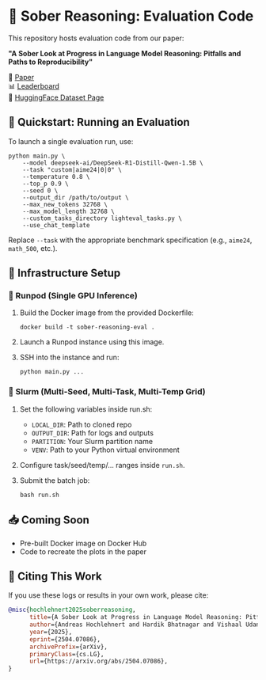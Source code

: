 # 🧠 Sober Reasoning: Evaluation Code

This repository hosts evaluation code from our paper:

**"A Sober Look at Progress in Language Model Reasoning: Pitfalls and Paths to Reproducibility"**

📄 [Paper](https://arxiv.org/abs/2504.07086v1)  
📊 [Leaderboard](https://bethgelab.github.io/sober-reasoning/)  
🧪 [HuggingFace Dataset Page](https://huggingface.co/datasets/bethgelab/sober_reasoning)

## 🚀 Quickstart: Running an Evaluation

To launch a single evaluation run, use:
```
python main.py \
    --model deepseek-ai/DeepSeek-R1-Distill-Qwen-1.5B \
    --task "custom|aime24|0|0" \
    --temperature 0.8 \
    --top_p 0.9 \
    --seed 0 \
    --output_dir /path/to/output \
    --max_new_tokens 32768 \
    --max_model_length 32768 \
    --custom_tasks_directory lighteval_tasks.py \
    --use_chat_template
```
Replace `--task` with the appropriate benchmark specification (e.g., `aime24`, `math_500`, etc.).

## 🧱 Infrastructure Setup
### 🔁 Runpod (Single GPU Inference)

1. Build the Docker image from the provided Dockerfile:
   ```
   docker build -t sober-reasoning-eval .
   ```

2. Launch a Runpod instance using this image.

3. SSH into the instance and run:
   ```
   python main.py ...
   ```

### 🧵 Slurm (Multi-Seed, Multi-Task, Multi-Temp Grid)

1. Set the following variables inside run.sh:
   - `LOCAL_DIR`: Path to cloned repo
   - `OUTPUT_DIR`: Path for logs and outputs
   - `PARTITION`: Your Slurm partition name
   - `VENV`: Path to your Python virtual environment

2. Configure task/seed/temp/... ranges inside `run.sh`.

3. Submit the batch job:
   ```
   bash run.sh
   ```

## 📥 Coming Soon

- Pre-built Docker image on Docker Hub
- Code to recreate the plots in the paper

## 🔄 Citing This Work

If you use these logs or results in your own work, please cite:

```bibtex
@misc{hochlehnert2025soberreasoning,
      title={A Sober Look at Progress in Language Model Reasoning: Pitfalls and Paths to Reproducibility}, 
      author={Andreas Hochlehnert and Hardik Bhatnagar and Vishaal Udandarao and Samuel Albanie and Ameya Prabhu and Matthias Bethge},
      year={2025},
      eprint={2504.07086},
      archivePrefix={arXiv},
      primaryClass={cs.LG},
      url={https://arxiv.org/abs/2504.07086}, 
}
```

